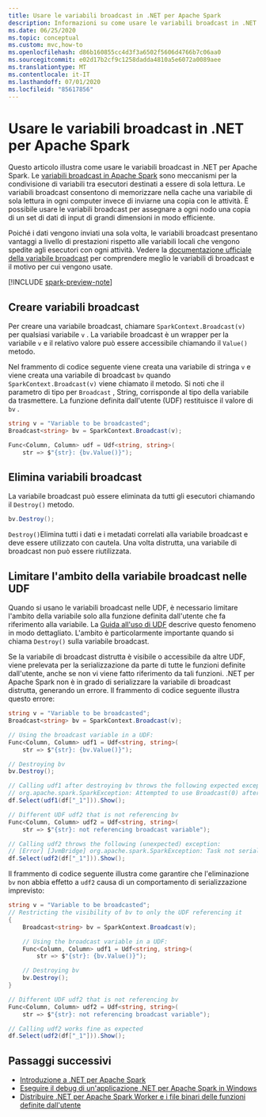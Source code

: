 ```yaml
---
title: Usare le variabili broadcast in .NET per Apache Spark
description: Informazioni su come usare le variabili broadcast in .NET per Apache Spark applicazioni.
ms.date: 06/25/2020
ms.topic: conceptual
ms.custom: mvc,how-to
ms.openlocfilehash: d86b160855cc4d3f3a6502f5606d4766b7c06aa0
ms.sourcegitcommit: e02d17b2cf9c1258dadda4810a5e6072a0089aee
ms.translationtype: MT
ms.contentlocale: it-IT
ms.lasthandoff: 07/01/2020
ms.locfileid: "85617856"
---
```

# <a name="use-broadcast-variables-in-net-for-apache-spark"></a>Usare le variabili broadcast in .NET per Apache Spark

Questo articolo illustra come usare le variabili broadcast in .NET per Apache Spark. Le [variabili broadcast in Apache Spark](https://spark.apache.org/docs/2.2.0/rdd-programming-guide.html#broadcast-variables) sono meccanismi per la condivisione di variabili tra esecutori destinati a essere di sola lettura. Le variabili broadcast consentono di memorizzare nella cache una variabile di sola lettura in ogni computer invece di inviarne una copia con le attività. È possibile usare le variabili broadcast per assegnare a ogni nodo una copia di un set di dati di input di grandi dimensioni in modo efficiente.

Poiché i dati vengono inviati una sola volta, le variabili broadcast presentano vantaggi a livello di prestazioni rispetto alle variabili locali che vengono spedite agli esecutori con ogni attività. Vedere la [documentazione ufficiale della variabile broadcast](https://spark.apache.org/docs/2.2.0/rdd-programming-guide.html#broadcast-variables) per comprendere meglio le variabili di broadcast e il motivo per cui vengono usate.

[!INCLUDE [spark-preview-note](../../../includes/spark-preview-note.md)]

## <a name="create-broadcast-variables"></a>Creare variabili broadcast

Per creare una variabile broadcast, chiamare `SparkContext.Broadcast(v)` per qualsiasi variabile `v` . La variabile broadcast è un wrapper per la variabile `v` e il relativo valore può essere accessibile chiamando il `Value()` metodo.

Nel frammento di codice seguente viene creata una variabile di stringa `v` e viene creata una variabile di broadcast `bv` quando `SparkContext.Broadcast(v)` viene chiamato il metodo. Si noti che il parametro di tipo per `Broadcast` , String, corrisponde al tipo della variabile da trasmettere. La funzione definita dall'utente (UDF) restituisce il valore di `bv` .

```csharp
string v = "Variable to be broadcasted";
Broadcast<string> bv = SparkContext.Broadcast(v);

Func<Column, Column> udf = Udf<string, string>(
    str => $"{str}: {bv.Value()}");
```

## <a name="delete-broadcast-variables"></a>Elimina variabili broadcast

La variabile broadcast può essere eliminata da tutti gli esecutori chiamando il `Destroy()` metodo.

```csharp
bv.Destroy();
```

`Destroy()`Elimina tutti i dati e i metadati correlati alla variabile broadcast e deve essere utilizzato con cautela. Una volta distrutta, una variabile di broadcast non può essere riutilizzata.

## <a name="limit-broadcast-variable-scope-in-udfs"></a>Limitare l'ambito della variabile broadcast nelle UDF

Quando si usano le variabili broadcast nelle UDF, è necessario limitare l'ambito della variabile solo alla funzione definita dall'utente che fa riferimento alla variabile. La [Guida all'uso di UDF](udf-guide.md) descrive questo fenomeno in modo dettagliato. L'ambito è particolarmente importante quando si chiama `Destroy()` sulla variabile broadcast.

Se la variabile di broadcast distrutta è visibile o accessibile da altre UDF, viene prelevata per la serializzazione da parte di tutte le funzioni definite dall'utente, anche se non vi viene fatto riferimento da tali funzioni. .NET per Apache Spark non è in grado di serializzare la variabile di broadcast distrutta, generando un errore. Il frammento di codice seguente illustra questo errore:

```csharp
string v = "Variable to be broadcasted";
Broadcast<string> bv = SparkContext.Broadcast(v);

// Using the broadcast variable in a UDF:
Func<Column, Column> udf1 = Udf<string, string>(
    str => $"{str}: {bv.Value()}");

// Destroying bv
bv.Destroy();

// Calling udf1 after destroying bv throws the following expected exception:
// org.apache.spark.SparkException: Attempted to use Broadcast(0) after it was destroyed
df.Select(udf1(df["_1"])).Show();

// Different UDF udf2 that is not referencing bv
Func<Column, Column> udf2 = Udf<string, string>(
    str => $"{str}: not referencing broadcast variable");

// Calling udf2 throws the following (unexpected) exception:
// [Error] [JvmBridge] org.apache.spark.SparkException: Task not serializable
df.Select(udf2(df["_1"])).Show();
```

Il frammento di codice seguente illustra come garantire che l'eliminazione `bv` non abbia effetto a `udf2` causa di un comportamento di serializzazione imprevisto:

```csharp
string v = "Variable to be broadcasted";
// Restricting the visibility of bv to only the UDF referencing it
{
    Broadcast<string> bv = SparkContext.Broadcast(v);

    // Using the broadcast variable in a UDF:
    Func<Column, Column> udf1 = Udf<string, string>(
        str => $"{str}: {bv.Value()}");

    // Destroying bv
    bv.Destroy();
}

// Different UDF udf2 that is not referencing bv
Func<Column, Column> udf2 = Udf<string, string>(
    str => $"{str}: not referencing broadcast variable");

// Calling udf2 works fine as expected
df.Select(udf2(df["_1"])).Show();
```

## <a name="next-steps"></a>Passaggi successivi

* [Introduzione a .NET per Apache Spark](../tutorials/get-started.md)
* [Eseguire il debug di un'applicazione .NET per Apache Spark in Windows](debug.md)
* [Distribuire .NET per Apache Spark Worker e i file binari delle funzioni definite dall'utente](deploy-worker-udf-binaries.md)
